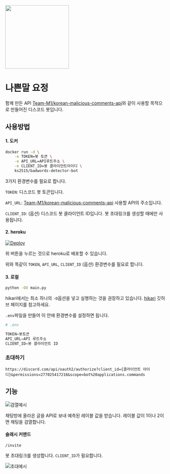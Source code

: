 <img src="https://i.imgur.com/nd1GE2U.png" width="200">

# 나쁜말 요정

함께 만든 API [Team-M1/korean-malicious-comments-api](https://github.com/Team-M1/korean-malicious-comments-api)와 같이 사용할 목적으로 만들어진 디스코드 봇입니다.



## 사용방법

#### 1. 도커

```sh
docker run -d \
    -e TOKEN=봇 토큰 \
    -e API_URL=API루트주소 \
    -e CLIENT_ID=봇 클라이언트아이디 \
    ks2515/badwords-detector-bot
```

3가지 환경변수를 필요로 합니다.

`TOKEN`: 디스코드 봇 토큰입니다.

`API_URL`: [Team-M1/korean-malicious-comments-api](https://github.com/Team-M1/korean-malicious-comments-api) 사용할 API의 주소입니다.

`CLIENT_ID`: (옵션) 디스코드 봇 클라이언트 ID입니다. 봇 초대링크를 생성할 때에만 사용됩니다.



#### 2. heroku

[![Deploy](https://www.herokucdn.com/deploy/button.svg)](https://heroku.com/deploy)

위 버튼을 누르는 것으로 heroku로 배포할 수 있습니다.

위와 똑같이 `TOKEN`, `API_URL`, `CLIENT_ID` (옵션) 환경변수를 필요로 합니다.



#### 3. 로컬

```sh
python -OO main.py
```

hikari에서는 최소 하나의 `-O`옵션을 넣고 실행하는 것을 권장하고 있습니다. [hikari](https://github.com/hikari-py/hikari) 깃허브 페이지를 참고하세요.

`.env`파일을 만들어 이 안에 환경변수를 설정하면 됩니다.

```py
# .env

TOKEN=봇토큰
API_URL=API 루트주소
CLIENT_ID=봇 클라이언트 ID
```



### 초대하기

```
https://discord.com/api/oauth2/authorize?client_id={클라이언트 아이디}&permissions=277025417216&scope=bot%20applications.commands
```



## 기능

![검열예시](https://i.imgur.com/tL5Gyd9.png)

채팅방에 올라온 글을 API로 보내 예측된 레이블 값을 받습니다. 레이블 값이 1이나 2이면 채팅을 검열합니다.



#### 슬래시 커맨드

`/invite`

봇 초대링크를 생성합니다. `CLIENT_ID`가 필요합니다.

![초대예시](https://i.imgur.com/6oqfv43.png)